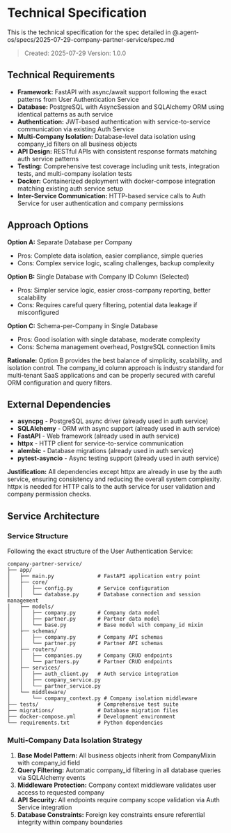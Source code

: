 # Technical Specification

This is the technical specification for the spec detailed in @.agent-os/specs/2025-07-29-company-partner-service/spec.md

> Created: 2025-07-29
> Version: 1.0.0

## Technical Requirements

- **Framework:** FastAPI with async/await support following the exact patterns from User Authentication Service
- **Database:** PostgreSQL with AsyncSession and SQLAlchemy ORM using identical patterns as auth service
- **Authentication:** JWT-based authentication with service-to-service communication via existing Auth Service
- **Multi-Company Isolation:** Database-level data isolation using company_id filters on all business objects
- **API Design:** RESTful APIs with consistent response formats matching auth service patterns
- **Testing:** Comprehensive test coverage including unit tests, integration tests, and multi-company isolation tests
- **Docker:** Containerized deployment with docker-compose integration matching existing auth service setup
- **Inter-Service Communication:** HTTP-based service calls to Auth Service for user authentication and company permissions

## Approach Options

**Option A:** Separate Database per Company
- Pros: Complete data isolation, easier compliance, simple queries
- Cons: Complex service logic, scaling challenges, backup complexity

**Option B:** Single Database with Company ID Column (Selected)
- Pros: Simpler service logic, easier cross-company reporting, better scalability
- Cons: Requires careful query filtering, potential data leakage if misconfigured

**Option C:** Schema-per-Company in Single Database
- Pros: Good isolation with single database, moderate complexity
- Cons: Schema management overhead, PostgreSQL connection limits

**Rationale:** Option B provides the best balance of simplicity, scalability, and isolation control. The company_id column approach is industry standard for multi-tenant SaaS applications and can be properly secured with careful ORM configuration and query filters.

## External Dependencies

- **asyncpg** - PostgreSQL async driver (already used in auth service)
- **SQLAlchemy** - ORM with async support (already used in auth service)
- **FastAPI** - Web framework (already used in auth service)
- **httpx** - HTTP client for service-to-service communication
- **alembic** - Database migrations (already used in auth service)
- **pytest-asyncio** - Async testing support (already used in auth service)

**Justification:** All dependencies except httpx are already in use by the auth service, ensuring consistency and reducing the overall system complexity. httpx is needed for HTTP calls to the auth service for user validation and company permission checks.

## Service Architecture

### Service Structure
Following the exact structure of the User Authentication Service:
```
company-partner-service/
├── app/
│   ├── main.py              # FastAPI application entry point
│   ├── core/
│   │   ├── config.py        # Service configuration
│   │   └── database.py      # Database connection and session management
│   ├── models/
│   │   ├── company.py       # Company data model
│   │   ├── partner.py       # Partner data model
│   │   └── base.py          # Base model with company_id mixin
│   ├── schemas/
│   │   ├── company.py       # Company API schemas
│   │   └── partner.py       # Partner API schemas
│   ├── routers/
│   │   ├── companies.py     # Company CRUD endpoints
│   │   └── partners.py      # Partner CRUD endpoints
│   ├── services/
│   │   ├── auth_client.py   # Auth service integration
│   │   ├── company_service.py
│   │   └── partner_service.py
│   └── middleware/
│       └── company_context.py # Company isolation middleware
├── tests/                   # Comprehensive test suite
├── migrations/              # Database migration files
├── docker-compose.yml       # Development environment
└── requirements.txt         # Python dependencies
```

### Multi-Company Data Isolation Strategy

1. **Base Model Pattern:** All business objects inherit from CompanyMixin with company_id field
2. **Query Filtering:** Automatic company_id filtering in all database queries via SQLAlchemy events
3. **Middleware Protection:** Company context middleware validates user access to requested company
4. **API Security:** All endpoints require company scope validation via Auth Service integration
5. **Database Constraints:** Foreign key constraints ensure referential integrity within company boundaries